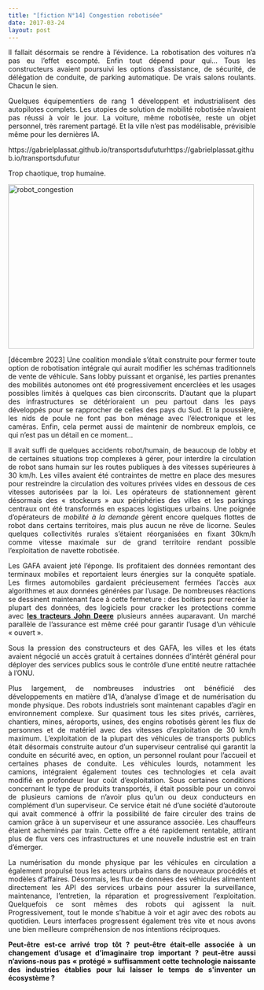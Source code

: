 ```yaml
---
title: "[fiction N°14] Congestion robotisée"
date: 2017-03-24
layout: post
---
```


<p style="text-align: justify;">Il fallait désormais se rendre à l’évidence. La robotisation des voitures n’a pas eu l’effet escompté. Enfin tout dépend pour qui… Tous les constructeurs avaient poursuivi les options d’assistance, de sécurité, de délégation de conduite, de parking automatique. De vrais salons roulants. Chacun le sien.</p>

<p style="text-align: justify;">Quelques équipementiers de rang 1 développent et industrialisent des autopilotes complets. Les utopies de solution de mobilité robotisée n’avaient pas réussi à voir le jour. La voiture, même robotisée, reste un objet personnel, très rarement partagé. Et la ville n’est pas modélisable, prévisible même pour les dernières IA.</p>
https://gabrielplassat.github.io/transportsdufuturhttps://gabrielplassat.github.io/transportsdufutur
<p style="text-align: justify;">Trop chaotique, trop humaine.</p>

<p style="text-align: justify;"><a href="http://transportsdufutur.ademe.fr/wp-content/uploads/sites/6/2017/03/robot_congestion.jpg" rel="attachment wp-att-4817"><img class="aligncenter wp-image-4817 size-full" src="http://transportsdufutur.ademe.fr/wp-content/uploads/sites/6/2017/03/robot_congestion.jpg" alt="robot_congestion" width="500" height="334" /></a></p>

<p style="text-align: justify;"><!--more--></p>

<p style="text-align: justify;">[décembre 2023] Une coalition mondiale s’était construite pour fermer toute option de robotisation intégrale qui aurait modifier les schémas traditionnels de vente de véhicule. Sans lobby puissant et organisé, les parties prenantes des mobilités autonomes ont été progressivement encerclées et les usages possibles limités à quelques cas bien circonscrits. D’autant que la plupart des infrastructures se détérioraient un peu partout dans les pays développés pour se rapprocher de celles des pays du Sud. Et la poussière, les nids de poule ne font pas bon ménage avec l’électronique et les caméras. Enfin, cela permet aussi de maintenir de nombreux emplois, ce qui n’est pas un détail en ce moment…</p>

<p style="text-align: justify;">Il avait suffi de quelques accidents robot/humain, de beaucoup de lobby et de certaines situations trop complexes à gérer, pour interdire la circulation de robot sans humain sur les routes publiques à des vitesses supérieures à 30 km/h. Les villes avaient été contraintes de mettre en place des mesures pour restreindre la circulation des voitures privées vides en dessous de ces vitesses autorisées par la loi. Les opérateurs de stationnement gèrent désormais des « stockeurs » aux périphéries des villes et les parkings centraux ont été transformés en espaces logistiques urbains. Une poignée d’opérateurs de <em>mobilité à la demande</em> gèrent encore quelques flottes de robot dans certains territoires, mais plus aucun ne rêve de licorne. Seules quelques collectivités rurales s’étaient réorganisées en fixant 30km/h comme vitesse maximale sur de grand territoire rendant possible l’exploitation de navette robotisée.</p>

<p style="text-align: justify;">Les GAFA avaient jeté l’éponge. Ils profitaient des données remontant des terminaux mobiles et reportaient leurs énergies sur la conquête spatiale. Les firmes automobiles gardaient précieusement fermées l’accès aux algorithmes et aux données générées par l’usage. De nombreuses réactions se dessinent maintenant face à cette fermeture : des boitiers pour recréer la plupart des données, des logiciels pour cracker les protections comme avec <strong><a href="https://motherboard.vice.com/en_us/article/why-american-farmers-are-hacking-their-tractors-with-ukrainian-firmware">les tracteurs John Deere</a></strong> plusieurs années auparavant. Un marché parallèle de l’assurance est même créé pour garantir l’usage d’un véhicule « ouvert ».</p>

<p style="text-align: justify;">Sous la pression des constructeurs et des GAFA, les villes et les états avaient négocié un accès gratuit à certaines données d’intérêt général pour déployer des services publics sous le contrôle d’une entité neutre rattachée à l’ONU.</p>

<p style="text-align: justify;">Plus largement, de nombreuses industries ont bénéficié des développements en matière d’IA, d’analyse d’image et de numérisation du monde physique. Des robots industriels sont maintenant capables d’agir en environnement complexe. Sur quasiment tous les sites privés, carrières, chantiers, mines, aéroports, usines, des engins robotisés gèrent les flux de personnes et de matériel avec des vitesses d’exploitation de 30 km/h maximum. L’exploitation de la plupart des véhicules de transports publics était désormais construite autour d’un superviseur centralisé qui garantit la conduite en sécurité avec, en option, un personnel roulant pour l’accueil et certaines phases de conduite. Les véhicules lourds, notamment les camions, intégraient également toutes ces technologies et cela avait modifié en profondeur leur coût d’exploitation. Sous certaines conditions concernant le type de produits transportés, il était possible pour un convoi de plusieurs camions de n’avoir plus qu’un ou deux conducteurs en complément d’un superviseur. Ce service était né d’une société d’autoroute qui avait commencé à offrir la possibilité de faire circuler des trains de camion grâce à un superviseur et une assurance associée. Les chauffeurs étaient acheminés par train. Cette offre a été rapidement rentable, attirant plus de flux vers ces infrastructures et une nouvelle industrie est en train d’émerger.</p>

<p style="text-align: justify;">La numérisation du monde physique par les véhicules en circulation a également propulsé tous les acteurs urbains dans de nouveaux procédés et modèles d’affaires. Désormais, les flux de données des véhicules alimentent directement les API des services urbains pour assurer la surveillance, maintenance, l’entretien, la réparation et progressivement l’exploitation. Quelquefois ce sont mêmes des robots qui agissent la nuit. Progressivement, tout le monde s’habitue à voir et agir avec des robots au quotidien. Leurs interfaces progressent également très vite et nous avons une bien meilleure compréhension de nos intentions réciproques.</p>

<p style="text-align: justify;"><strong>Peut-être est-ce arrivé trop tôt ? peut-être était-elle associée à un changement d’usage et d’imaginaire trop important ? peut-être aussi n’avions-nous pas « protégé » suffisamment cette technologie naissante des industries établies pour lui laisser le temps de s'inventer un écosystème ?</strong></p>